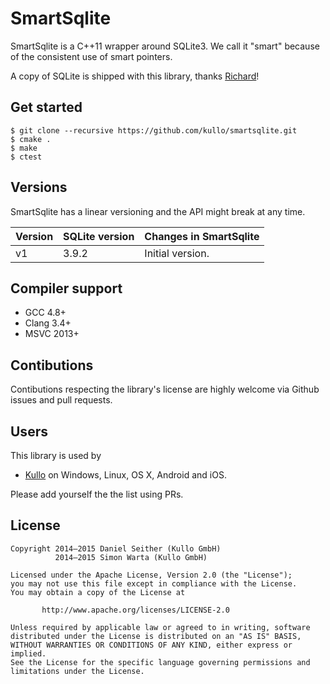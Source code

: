 SmartSqlite
=============

SmartSqlite is a C++11 wrapper around SQLite3.
We call it "smart" because of the consistent use of smart pointers.

A copy of SQLite is shipped with this library,
thanks [Richard](https://www.sqlite.org/crew.html)!


Get started
-----------

```
$ git clone --recursive https://github.com/kullo/smartsqlite.git
$ cmake .
$ make
$ ctest
```


Versions
----------------

SmartSqlite has a linear versioning and the API might break at any time.

Version     | SQLite version | Changes in SmartSqlite
----------- | -------------- | ----------------------
v1          | 3.9.2          | Initial version.


Compiler support
----------------

* GCC 4.8+
* Clang 3.4+
* MSVC 2013+


Contibutions
----------------

Contibutions respecting the library's license
are highly welcome via Github issues and pull requests.


Users
----------------

This library is used by

* [Kullo](https://www.kullo.net/) on Windows, Linux, OS X, Android and iOS.

Please add yourself the the list using PRs.


License
-------

```
Copyright 2014–2015 Daniel Seither (Kullo GmbH)
          2014–2015 Simon Warta (Kullo GmbH)

Licensed under the Apache License, Version 2.0 (the "License");
you may not use this file except in compliance with the License.
You may obtain a copy of the License at

       http://www.apache.org/licenses/LICENSE-2.0

Unless required by applicable law or agreed to in writing, software
distributed under the License is distributed on an "AS IS" BASIS,
WITHOUT WARRANTIES OR CONDITIONS OF ANY KIND, either express or implied.
See the License for the specific language governing permissions and
limitations under the License.
```

